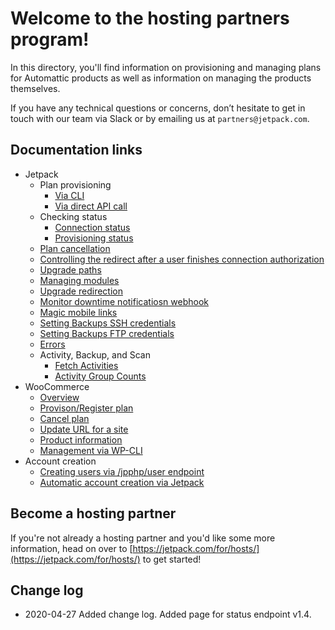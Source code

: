 # Welcome to the hosting partners program!

In this directory, you'll find information on provisioning and managing plans for Automattic products as well as information on managing the products themselves.

If you have any technical questions or concerns, don’t hesitate to get in touch with our team via Slack or by emailing us at `partners@jetpack.com`.

## Documentation links

- Jetpack
  - Plan provisioning
    - [Via CLI](jetpack/plan-provisioning.md)
    - [Via direct API call](jetpack/jetpack-start-endpoints/plan-provisioning.md)
  - Checking status
    - [Connection status](jetpack/determining-connection-status.md)
    - [Provisioning status](jetpack/jetpack-start-endpoints/determining-provisioning-status-v1.4.md)
  - [Plan cancellation](jetpack/jetpack-start-endpoints/plan-cancellation.md)
  - [Controlling the redirect after a user finishes connection authorization](jetpack/redirect-after-authorization.md)
  - [Upgrade paths](jetpack/jetpack-start-endpoints/upgrade-paths.md)
  - [Managing modules](jetpack/managing-modules.md)
  - [Upgrade redirection](jetpack/upgrade-redirection.md)
  - [Monitor downtime notificatiosn webhook](jetpack/monitor-downtime-notifications-webhook.md)
  - [Magic mobile links](jetpack/jetpack-start-endpoints/mobile-magic-link.md)
  - [Setting Backups SSH credentials](jetpack/jetpack-start-endpoints/setting-backups-ssh-credentials.md)
  - [Setting Backups FTP credentials](jetpack/jetpack-start-endpoints/setting-backups-ftp-credentials.md)
  - [Errors](jetpack/jetpack-start-endpoints/errors.md)
  - Activity, Backup, and Scan
    - [Fetch Activities](jetpack/jetpack-activity-endpoints/activity.md)
    - [Activity Group Counts](jetpack/jetpack-activity-endpoints/activity-count.md)
- WooCommerce
  - [Overview](woocommerce/overview.md)
  - [Provison/Register plan](woocommerce/plan-register.md)
  - [Cancel plan](woocommerce/plan-cancel.md)
  - [Update URL for a site](woocommerce/update-url.md)
  - [Product information](woocommerce/product-info.md)
  - [Management via WP-CLI](woocommerce/management-via-wp-cli.md)
- Account creation
  - [Creating users via /jpphp/user endpoint](users/user-creation.md)
  - [Automatic account creation via Jetpack](jetpack/automatic-account-creation-connection.md)

## Become a hosting partner

If you're not already a hosting partner and you'd like some more information, head on over to [https://jetpack.com/for/hosts/](https://jetpack.com/for/hosts/) to get started!

## Change log

- 2020-04-27 Added change log. Added page for status endpoint v1.4.
